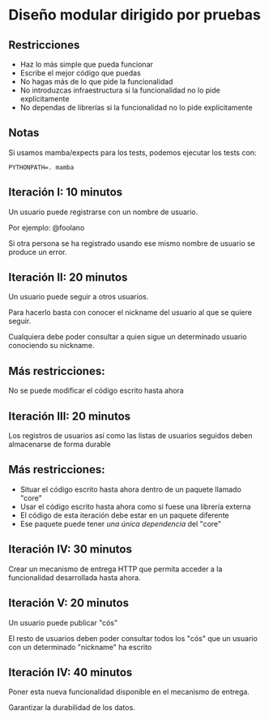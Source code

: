 Diseño modular dirigido por pruebas
===================================

Restricciones
-------------

* Haz lo más simple que pueda funcionar
* Escribe el mejor código que puedas
* No hagas más de lo que pide la funcionalidad
* No introduzcas infraestructura si la funcionalidad no lo pide explícitamente
* No dependas de librerías si la funcionalidad no lo pide explícitamente

Notas
-----
Si usamos mamba/expects para los tests, podemos ejecutar los tests con:
```
PYTHONPATH=. mamba
```

Iteración I: 10 minutos
-----------------------

Un usuario puede registrarse con un nombre de usuario.

Por ejemplo: @foolano

Si otra persona se ha registrado usando ese mismo nombre de usuario se produce
un error.


Iteración II: 20 minutos
------------------------

Un usuario puede seguir a otros usuarios.

Para hacerlo basta con conocer el nickname del usuario al que se quiere seguir.

Cualquiera debe poder consultar a quien sigue un determinado usuario conociendo
su nickname.


Más restricciones:
------------------

No se puede modificar el código escrito hasta ahora


Iteración III: 20 minutos
-------------------------

Los registros de usuarios así como las listas de usuarios seguidos deben
almacenarse de forma durable

Más restricciones:
------------------

* Situar el código escrito hasta ahora dentro de un paquete llamado "core"
* Usar el código escrito hasta ahora como si fuese una librería externa
* El código de esta iteración debe estar en un paquete diferente
* Ese paquete puede tener *una única dependencia* del "core"

Iteración IV: 30 minutos
------------------------

Crear un mecanismo de entrega HTTP que permita acceder a la funcionalidad
desarrollada hasta ahora.

Iteración V: 20 minutos
-----------------------

Un usuario puede publicar "cós"

El resto de usuarios deben poder consultar todos los "cós" que un usuario con un
determinado "nickname" ha escrito

Iteración IV: 40 minutos
------------------------

Poner esta nueva funcionalidad disponible en el mecanismo de entrega.

Garantizar la durabilidad de los datos.

